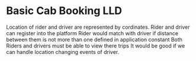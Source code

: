 # Basic Cab Booking LLD
 Location of rider and driver are represented by cordinates.
 Rider and driver can register into the platform
 Rider would match with driver if distance between them is not more than one defined in application constant
 Both Riders and drivers must be able to view there trips
 It would be good if we can handle location changing events of driver. 
